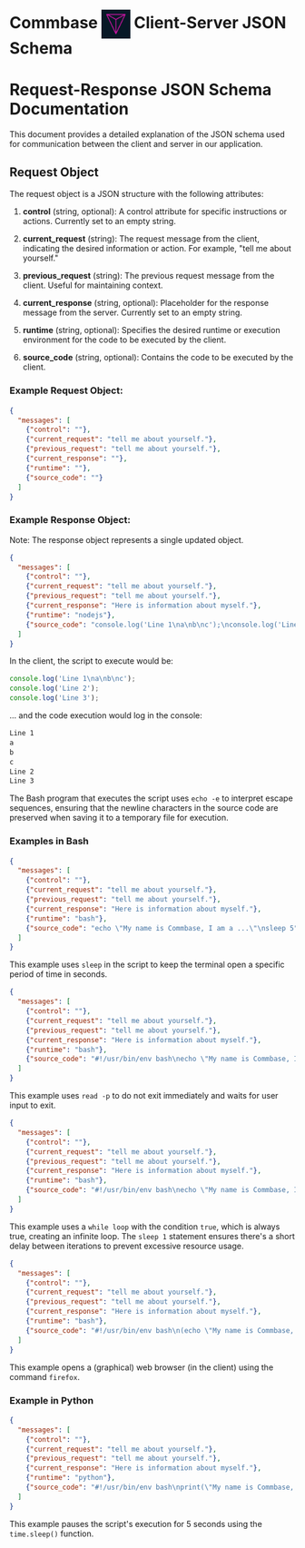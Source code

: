 # Commbase <img align="center" alt="Commbase" width="10%" src="./images/commbase.png" /> Client-Server JSON Schema

# Request-Response JSON Schema Documentation

This document provides a detailed explanation of the JSON schema used for communication between the client and server in our application.

## Request Object

The request object is a JSON structure with the following attributes:

1. **control** (string, optional): A control attribute for specific instructions or actions. Currently set to an empty string.

2. **current_request** (string): The request message from the client, indicating the desired information or action. For example, "tell me about yourself."

3. **previous_request** (string): The previous request message from the client. Useful for maintaining context.

4. **current_response** (string, optional): Placeholder for the response message from the server. Currently set to an empty string.

5. **runtime** (string, optional): Specifies the desired runtime or execution environment for the code to be executed by the client.

6. **source_code** (string, optional): Contains the code to be executed by the client.

### Example Request Object:

```json
{
  "messages": [
    {"control": ""},
    {"current_request": "tell me about yourself."},
    {"previous_request": "tell me about yourself."},
    {"current_response": ""},
    {"runtime": ""},
    {"source_code": ""}
  ]
}
```

### Example Response Object:

Note: The response object represents a single updated object.

```json
{
  "messages": [
    {"control": ""},
    {"current_request": "tell me about yourself."},
    {"previous_request": "tell me about yourself."},
    {"current_response": "Here is information about myself."},
    {"runtime": "nodejs"},
    {"source_code": "console.log('Line 1\na\nb\nc');\nconsole.log('Line 2');\nconsole.log('Line 3');"}
  ]
}
```

In the client, the script to execute would be:

```js
console.log('Line 1\na\nb\nc');
console.log('Line 2');
console.log('Line 3');
```

... and the code execution would log in the console:

```bash
Line 1
a
b
c
Line 2
Line 3
```

The Bash program that executes the script uses `echo -e` to interpret escape sequences, ensuring that the newline characters in the source code are preserved when saving it to a temporary file for execution.

### Examples in Bash

```json
{
  "messages": [
    {"control": ""},
    {"current_request": "tell me about yourself."},
    {"previous_request": "tell me about yourself."},
    {"current_response": "Here is information about myself."},
    {"runtime": "bash"},
    {"source_code": "echo \"My name is Commbase, I am a ...\"\nsleep 5"}
  ]
}
```

This example uses `sleep` in the script to keep the terminal open a specific period of time in seconds.

```json
{
  "messages": [
    {"control": ""},
    {"current_request": "tell me about yourself."},
    {"previous_request": "tell me about yourself."},
    {"current_response": "Here is information about myself."},
    {"runtime": "bash"},
    {"source_code": "#!/usr/bin/env bash\necho \"My name is Commbase, I am a ...\"\n# Use 'read' to wait for user input\nread -p \"Press Enter to exit\"\necho \"Exiting the script.\""}
  ]
}
```

This example uses `read -p` to do not exit immediately and waits for user input to exit.

```json
{
  "messages": [
    {"control": ""},
    {"current_request": "tell me about yourself."},
    {"previous_request": "tell me about yourself."},
    {"current_response": "Here is information about myself."},
    {"runtime": "bash"},
    {"source_code": "#!/usr/bin/env bash\necho \"My name is Commbase, I am a ...\"\necho \"This script will run indefinitely. Press Ctrl+C to stop it.\"\nwhile true; do\n  sleep 1\ndone"}
  ]
}
```

This example uses a `while loop` with the condition `true`, which is always true, creating an infinite loop. The `sleep 1` statement ensures there's a short delay between iterations to prevent excessive resource usage.

```json
{
  "messages": [
    {"control": ""},
    {"current_request": "tell me about yourself."},
    {"previous_request": "tell me about yourself."},
    {"current_response": "Here is information about myself."},
    {"runtime": "bash"},
    {"source_code": "#!/usr/bin/env bash\n(echo \"My name is Commbase, I am a ...\")\n(firefox)"}
  ]
}
```

This example opens a (graphical) web browser (in the client) using the command `firefox`.

### Example in Python

```json
{
  "messages": [
    {"control": ""},
    {"current_request": "tell me about yourself."},
    {"previous_request": "tell me about yourself."},
    {"current_response": "Here is information about myself."},
    {"runtime": "python"},
    {"source_code": "#!/usr/bin/env bash\nprint(\"My name is Commbase, I am a ...\")\ntime.sleep(5)"}
  ]
}
```

This example pauses the script's execution for 5 seconds using the `time.sleep()` function.
